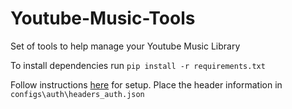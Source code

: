 # Youtube-Music-Tools

Set of tools to help manage your Youtube Music Library

To install dependencies run `pip install -r requirements.txt`

Follow instructions [here](https://ytmusicapi.readthedocs.io/en/latest/setup.html) for setup. Place the header information in `configs\auth\headers_auth.json`